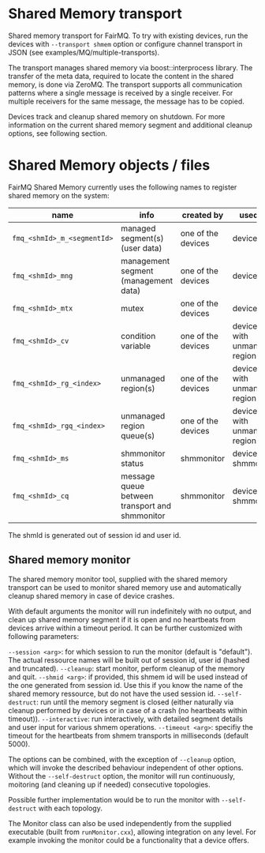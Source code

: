 # Shared Memory transport

Shared memory transport for FairMQ. To try with existing devices, run the devices with `--transport shmem` option or configure channel transport in JSON (see examples/MQ/multiple-transports).

The transport manages shared memory via boost::interprocess library. The transfer of the meta data, required to locate the content in the shared memory, is done via ZeroMQ. The transport supports all communication patterns where a single message is received by a single receiver. For multiple receivers for the same message, the message has to be copied.

Devices track and cleanup shared memory on shutdown. For more information on the current shared memory segment and additional cleanup options, see following section.

# Shared Memory objects / files

FairMQ Shared Memory currently uses the following names to register shared memory on the system:

| name                        | info                                           | created by         | used by                        |
| --------------------------- | ---------------------------------------------- | ------------------ | ------------------------------ |
| `fmq_<shmId>_m_<segmentId>` | managed segment(s) (user data)                 | one of the devices | devices                        |
| `fmq_<shmId>_mng`           | management segment (management data)           | one of the devices | devices                        |
| `fmq_<shmId>_mtx`           | mutex                                          | one of the devices | devices                        |
| `fmq_<shmId>_cv`            | condition variable                             | one of the devices | devices with unmanaged regions |
| `fmq_<shmId>_rg_<index>`    | unmanaged region(s)                            | one of the devices | devices with unmanaged regions |
| `fmq_<shmId>_rgq_<index>`   | unmanaged region queue(s)                      | one of the devices | devices with unmanaged regions |
| `fmq_<shmId>_ms`            | shmmonitor status                              | shmmonitor         | devices, shmmonitor            |
| `fmq_<shmId>_cq`            | message queue between transport and shmmonitor | shmmonitor         | devices, shmmonitor            |

The shmId is generated out of session id and user id.

## Shared memory monitor

The shared memory monitor tool, supplied with the shared memory transport can be used to monitor shared memory use and automatically cleanup shared memory in case of device crashes.

With default arguments the monitor will run indefinitely with no output, and clean up shared memory segment if it is open and no heartbeats from devices arrive within a timeout period. It can be further customized with following parameters:

  `--session <arg>`: for which session to run the monitor (default is "default"). The actual ressource names will be built out of session id, user id (hashed and truncated).
  `--cleanup`: start monitor, perform cleanup of the memory and quit.
  `--shmid <arg>`: if provided, this shmem id will be used instead of the one generated from session id. Use this if you know the name of the shared memory ressource, but do not have the used session id.
  `--self-destruct`: run until the memory segment is closed (either naturally via cleanup performed by devices or in case of a crash (no heartbeats within timeout)).
  `--interactive`: run interactively, with detailed segment details and user input for various shmem operations.
  `--timeout <arg>`: specifiy the timeout for the heartbeats from shmem transports in milliseconds (default 5000).

The options can be combined, with the exception of `--cleanup` option, which will invoke the described behaviour independent of other options.
Without the `--self-destruct` option, the monitor will run continuously, moitoring (and cleaning up if needed) consecutive topologies.

Possible further implementation would be to run the monitor with `--self-destruct` with each topology.

The Monitor class can also be used independently from the supplied executable (built from `runMonitor.cxx`), allowing integration on any level. For example invoking the monitor could be a functionality that a device offers.
